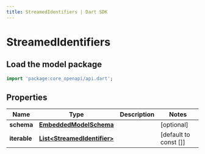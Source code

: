 ```yaml
---
title: StreamedIdentifiers | Dart SDK
---
```


# StreamedIdentifiers

## Load the model package
```dart
import 'package:core_openapi/api.dart';
```

## Properties
Name | Type | Description | Notes
------------ | ------------- | ------------- | -------------
**schema** | [**EmbeddedModelSchema**](EmbeddedModelSchema) |  | [optional] 
**iterable** | [**List\<StreamedIdentifier\>**](StreamedIdentifier) |  | [default to const []]




